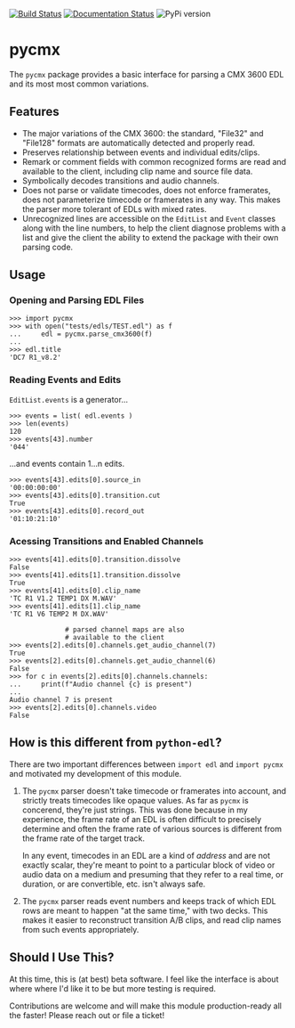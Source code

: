 [![Build Status](https://travis-ci.com/iluvcapra/pycmx.svg?branch=master)](https://travis-ci.com/iluvcapra/pycmx) [![Documentation Status](https://readthedocs.org/projects/pycmx/badge/?version=latest)](https://pycmx.readthedocs.io/en/latest/?badge=latest) ![PyPi version](https://pypip.in/v/pycmx/badge.png)


# pycmx

The `pycmx` package provides a basic interface for parsing a CMX 3600 EDL and its most most common variations.

## Features

* The major variations of the CMX 3600: the standard, "File32" and "File128" 
  formats are automatically detected and properly read.
* Preserves relationship between events and individual edits/clips.
* Remark or comment fields with common recognized forms are read and 
  available to the client, including clip name and source file data.
* Symbolically decodes transitions and audio channels.
* Does not parse or validate timecodes, does not enforce framerates, does not
  parameterize timecode or framerates in any way. This makes the parser more
  tolerant of EDLs with mixed rates.
* Unrecognized lines are accessible on the `EditList` and `Event` classes
  along with the line numbers, to help the client diagnose problems with a
  list and give the client the ability to extend the package with their own
  parsing code.

## Usage

### Opening and Parsing EDL Files
```
>>> import pycmx
>>> with open("tests/edls/TEST.edl") as f
... 	edl = pycmx.parse_cmx3600(f)
...
>>> edl.title
'DC7 R1_v8.2'
```

### Reading Events and Edits

`EditList.events` is a generator...

```
>>> events = list( edl.events )  
>>> len(events)
120
>>> events[43].number 
'044'
```

...and events contain 1...n edits.

```
>>> events[43].edits[0].source_in 
'00:00:00:00'
>>> events[43].edits[0].transition.cut
True
>>> events[43].edits[0].record_out
'01:10:21:10'
```

### Acessing Transitions and Enabled Channels

```           
>>> events[41].edits[0].transition.dissolve
False
>>> events[41].edits[1].transition.dissolve
True
>>> events[41].edits[0].clip_name
'TC R1 V1.2 TEMP1 DX M.WAV'
>>> events[41].edits[1].clip_name
'TC R1 V6 TEMP2 M DX.WAV'
   
              # parsed channel maps are also
              # available to the client
>>> events[2].edits[0].channels.get_audio_channel(7)
True
>>> events[2].edits[0].channels.get_audio_channel(6)
False
>>> for c in events[2].edits[0].channels.channels:
...     print(f"Audio channel {c} is present")
... 
Audio channel 7 is present
>>> events[2].edits[0].channels.video
False
```

## How is this different from `python-edl`?

There are two important differences between `import edl` and `import pycmx` 
and motivated my development of this module.

1. The `pycmx` parser doesn't take timecode or framerates into account, 
   and strictly treats timecodes like opaque values. As far as `pycmx` is 
   concerend, they're just strings. This was done because in my experience, 
   the frame rate of an EDL is often difficult to precisely determine and 
   often the frame rate of various sources is different from the frame rate 
   of the target track.
   
   In any event, timecodes in an EDL are a kind of *address* and are not
   exactly scalar, they're meant to point to a particular block of video or 
   audio data on a medium and presuming that they refer to a real time, or 
   duration, or are convertible, etc. isn't always safe.

2. The `pycmx` parser reads event numbers and keeps track of which EDL rows
   are meant to happen "at the same time," with two decks. This makes it 
   easier to reconstruct transition A/B clips, and read clip names from
   such events appropriately.
 
## Should I Use This?

At this time, this is (at best) beta software. I feel like the interface is 
about where where I'd like it to be but more testing is required.

Contributions are welcome and will make this module production-ready all the
faster! Please reach out or file a ticket! 
